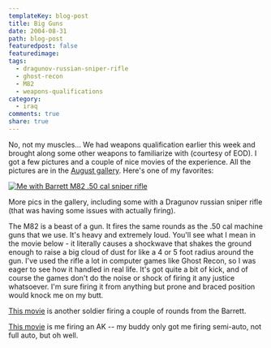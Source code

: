 ```yaml
---
templateKey: blog-post
title: Big Guns
date: 2004-08-31
path: blog-post
featuredpost: false
featuredimage:
tags:
  - dragunov-russian-sniper-rifle
  - ghost-recon
  - M82
  - weapons-qualifications
category:
  - iraq
comments: true
share: true
---
```


No, not my muscles... We had weapons qualification earlier this week and brought along some other weapons to familiarize with (courtesy of EOD). I got a few pictures and a couple of nice movies of the experience. All the pictures are in the [August gallery](http://ardalis.com/photos/armysteve/category1227.aspx). Here's one of my favorites:

[![Me with Barrett M82 .50 cal sniper rifle](http://ardalis.com/photos/armysteve/images/9097/500x375.aspx)](http://ardalis.com/photos/armysteve/category1227/picture9097.aspx)

More pics in the gallery, including some with a Dragunov russian sniper rifle (that was having some issues with actually firing).

The M82 is a beast of a gun. It fires the same rounds as the .50 cal machine guns that we use. It's heavy and extremely loud. You'll see what I mean in the movie below - it literally causes a shockwave that shakes the ground enough to raise a big cloud of dust for like a 4 or 5 foot radius around the gun. I've used the rifle a lot in computer games like Ghost Recon, so I was eager to see how it handled in real life. It's got quite a bit of kick, and of course the games don't do the noise or shock of firing it any justice whatsoever. I'm sure firing it from anything but prone and braced position would knock me on my butt.

[This movie](http://ardalis.com/movies/2004-08-30-01%20Soldier%20firing%20Barrett%2050%20cal%20sniper.mpg "Soldier Firing Barret .50 Cal") is another soldier firing a couple of rounds from the Barrett.

[This movie](http://ardalis.com/movies/2004-08-30-03%20Steve%20firing%20AK-47%20Semiauto.mpg "Steve firing AK47") is me firing an AK -- my buddy only got me firing semi-auto, not full auto, but oh well.
